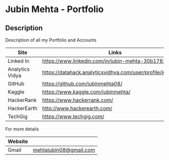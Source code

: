 # Jubin Mehta - Portfolio

## Description
Description of all my Portfolio and Accounts

|Site|Links|
|---|---|
| Linked In | https://www.linkedin.com/in/jubin-mehta-30b17822/|
|Analytics Vidya | https://datahack.analyticsvidhya.com/user/profile/jubinmehta|
|GitHub| https://github.com/jubinmehta08/|
|Kaggle |https://www.kaggle.com/jubinmehta/|
|HackerRank | https://www.hackerrank.com/|
|HackerEarth|http://www.hackerearth.com/|
|TechGig	| https://www.techgig.com/|



For more details

|Website | |
|---|---|
|Gmail| mehtajubin08@gmail.com|
